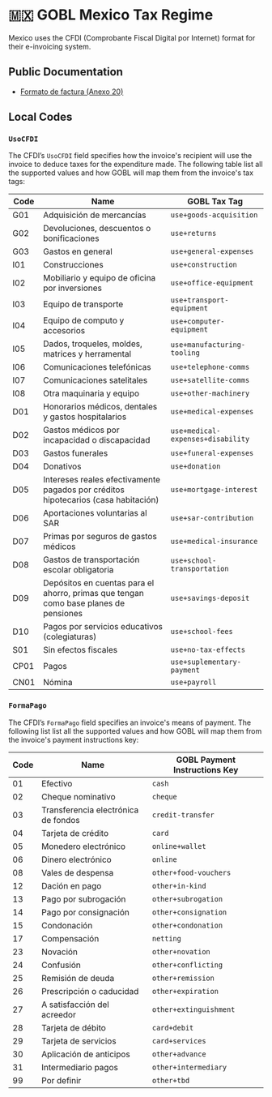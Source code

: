 # 🇲🇽 GOBL Mexico Tax Regime

Mexico uses the CFDI (Comprobante Fiscal Digital por Internet) format for their e-invoicing system.

## Public Documentation

* [Formato de factura (Anexo 20)](http://omawww.sat.gob.mx/tramitesyservicios/Paginas/anexo_20.htm)


## Local Codes

### `UsoCFDI`

The CFDI’s `UsoCFDI` field specifies how the invoice's recipient will use the invoice to deduce taxes for the expenditure made. The following table list all the supported values and how GOBL will map them from the invoice's tax tags:

| Code | Name | GOBL Tax Tag |
| --- | --- | --- |
| G01 | Adquisición de mercancías | `use+goods-acquisition` |
| G02 | Devoluciones, descuentos o bonificaciones | `use+returns` |
| G03 | Gastos en general | `use+general-expenses` |
| I01 | Construcciones | `use+construction` |
| I02 | Mobiliario y equipo de oficina por inversiones | `use+office-equipment` |
| I03 | Equipo de transporte | `use+transport-equipment` |
| I04 | Equipo de computo y accesorios | `use+computer-equipment` |
| I05 | Dados, troqueles, moldes, matrices y herramental | `use+manufacturing-tooling` |
| I06 | Comunicaciones telefónicas | `use+telephone-comms` |
| I07 | Comunicaciones satelitales | `use+satellite-comms` |
| I08 | Otra maquinaria y equipo | `use+other-machinery` |
| D01 | Honorarios médicos, dentales y gastos hospitalarios | `use+medical-expenses` |
| D02 | Gastos médicos por incapacidad o discapacidad | `use+medical-expenses+disability` |
| D03 | Gastos funerales | `use+funeral-expenses` |
| D04 | Donativos | `use+donation` |
| D05 | Intereses reales efectivamente pagados por créditos hipotecarios (casa habitación) | `use+mortgage-interest` |
| D06 | Aportaciones voluntarias al SAR | `use+sar-contribution` |
| D07 | Primas por seguros de gastos médicos | `use+medical-insurance` |
| D08 | Gastos de transportación escolar obligatoria | `use+school-transportation` |
| D09 | Depósitos en cuentas para el ahorro, primas que tengan como base planes de pensiones | `use+savings-deposit` |
| D10 | Pagos por servicios educativos (colegiaturas) | `use+school-fees` |
| S01 | Sin efectos fiscales | `use+no-tax-effects` |
| CP01 | Pagos | `use+suplementary-payment` |
| CN01 | Nómina | `use+payroll` |

### `FormaPago`

The CFDI’s `FormaPago` field specifies an invoice's means of payment. The following list list all the supported values and how GOBL will map them from the invoice's payment instructions key:

| Code | Name | GOBL Payment Instructions Key |
| --- | --- | --- |
| 01 | Efectivo | `cash` |
| 02 | Cheque nominativo | `cheque` |
| 03 | Transferencia electrónica de fondos | `credit-transfer` |
| 04 | Tarjeta de crédito | `card` |
| 05 | Monedero electrónico | `online+wallet` |
| 06 | Dinero electrónico | `online` |
| 08 | Vales de despensa | `other+food-vouchers` |
| 12 | Dación en pago | `other+in-kind` |
| 13 | Pago por subrogación | `other+subrogation` |
| 14 | Pago por consignación | `other+consignation` |
| 15 | Condonación | `other+condonation` |
| 17 | Compensación | `netting` |
| 23 | Novación | `other+novation` |
| 24 | Confusión | `other+conflicting` |
| 25 | Remisión de deuda | `other+remission` |
| 26 | Prescripción o caducidad | `other+expiration` |
| 27 | A satisfacción del acreedor | `other+extinguishment` |
| 28 | Tarjeta de débito | `card+debit` |
| 29 | Tarjeta de servicios | `card+services` |
| 30 | Aplicación de anticipos | `other+advance` |
| 31 | Intermediario pagos | `other+intermediary` |
| 99 | Por definir | `other+tbd` |

